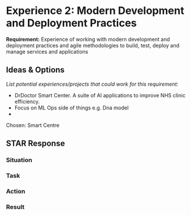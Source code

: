 # Experience 2: Modern Development and Deployment Practices

**Requirement:** Experience of working with modern development and deployment practices and agile methodologies to build, test, deploy and manage services and applications

## Ideas & Options

*List potential experiences/projects that could work for this requirement:*

- DrDoctor Smart Center.  A suite of AI applications to improve NHS clinic efficiency.
- Focus on ML Ops side of things e.g. Dna model
- 

Chosen: Smart Centre

## STAR Response

### Situation


### Task


### Action


### Result
